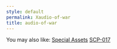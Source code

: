 ```yaml
---
style: default
permalink: Xaudio-of-war
title: audio-of-war
---
```

You may also like:
[Special Assets](http://scp-wiki.net/special-assets)
[SCP-017](http://scp-wiki.net/scp-017)
